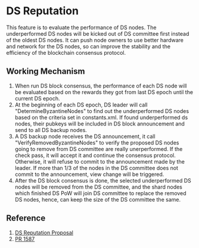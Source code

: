 # DS Reputation

This feature is to evaluate the performance of DS nodes. The underperformed DS nodes will be kicked out of DS committee first instead of the oldest DS nodes. It can push node owners to use better hardware and network for the DS nodes, so can improve the stability and the efficiency of the blockchain consensus protocol.

## Working Mechanism

1. When run DS block consensus, the performance of each DS node will be evaluated based on the rewards they got from last DS epoch until the current DS epoch.
1. At the beginning of each DS epoch, DS leader will call "DetermineByzantineNodes" to find out the underperformed DS nodes based on the criteria set in constants.xml. If found underperformed ds nodes, their pubkeys will be included in DS block announcement and send to all DS backup nodes.
1. A DS backup node receives the DS announcement, it call "VerifyRemovedByzantineNodes" to verify the proposed DS nodes going to remove from DS committee are really unerperformed. If the check pass, it will accept it and continue the consensus protocol. Otherwise, it will refuse to commit to the announcement made by the leader. If more than 1/3 of the nodes in the DS committee does not commit to the announcement, view change will be triggered.
1. After the DS block consensus is done, the selected underperformed DS nodes will be removed from the DS committee, and the shard nodes which finished DS PoW will join DS committee to replace the removed DS nodes, hence, can keep the size of the DS committee the same.

## Reference

1. [DS Reputation Proposal](https://github.com/nnamon/zilliqa-research/blob/master/ds_reputation/proposal.md)
2. [PR 1587](https://github.com/Zilliqa/Zilliqa/pull/1587)